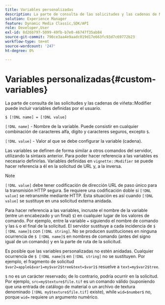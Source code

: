 ```yaml
---
title: Variables personalizadas
description: La parte de consulta de las solicitudes y las cadenas de Modificador de viñeta pueden incluir variables definidas por el usuario.
solution: Experience Manager
feature: Dynamic Media Classic,SDK/API
role: Developer,User
exl-id: 8d26b797-5099-49fb-b7e0-46747f35ab84
source-git-commit: 790ce3aa4e9aadc019d17e663fc93d7c69772b23
workflow-type: tm+mt
source-wordcount: '247'
ht-degree: 0%

---
```


# Variables personalizadas{#custom-variables}

La parte de consulta de las solicitudes y las cadenas de viñeta::Modifier puede incluir variables definidas por el usuario.

`$ [!DNL name] = [!DNL value]`

`[!DNL name]` - Nombre de la variable. Puede consistir en cualquier combinación de caracteres alfa, dígito y caracteres seguros, excepto `$`.

`[!DNL value]` - Valor al que se debe configurar la variable (cadena).

Las variables se definen de forma similar a otros comandos del servidor, utilizando la sintaxis anterior. Para poder hacer referencia a las variables es necesario definirlas. Variables definidas en `vignette::Modifier` se puede hacer referencia a él en la solicitud de URL y, a la inversa.

>[!NOTE]
>
>`[!DNL value]` debe tener codificación de dirección URL de paso único para la transmisión HTTP segura. Se requiere una codificación doble si `[!DNL value]` se retransmite mediante HTTP. Esta situación es así cuando `[!DNL value]` se sustituye en una solicitud externa anidada.

Para hacer referencia a las variables, incruste el nombre de la variable (entre un encabezado y un final) `$`) en cualquier lugar de los valores de comando. Por ejemplo, entre la variable `=`  siguiendo el nombre de comando y las `&` o el final de la solicitud. El servidor sustituye a cada incidencia de `$ [!DNL name]$` con `[!DNL string]`. No se producen sustituciones en ninguna ocurrencia de `$ [!DNL name]$` en nombres de comando (antes del signo igual de un comando) y en la parte de ruta de la solicitud.

Es posible que las variables personalizadas no estén anidadas. Cualquier ocurrencia de `$ [!DNL name]$` en `[!DNL string]` no se sustituyen. Por ejemplo, el fragmento de solicitud `$var2=apple&$var1=my$var2$tree&text=$var1$` resuelve a `text=my$var2$tree`.

`$` no es un carácter reservado; de lo contrario, podría ocurrir en la solicitud. Por ejemplo, `src=my$texture$file.tif` es un comando válido (suponiendo que una entrada de catálogo de material o un archivo de textura denominado `[!DNL my$texture$file.tif]` existe), while `wid=$number$` no, porque `wid=` requiere un argumento numérico.
